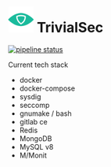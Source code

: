# <img src="/assets/icon-512x512.png"  width="52" height="52"> TrivialSec

[![pipeline status](http://gitlab.langton.cloud/trivialsec/containers-common/badges/master/pipeline.svg)](http://gitlab.langton.cloud/trivialsec/containers-common/commits/master)

Current tech stack

- docker
- docker-compose
- sysdig
- seccomp
- gnumake / bash
- gitlab ce
- Redis
- MongoDB
- MySQL v8
- M/Monit

